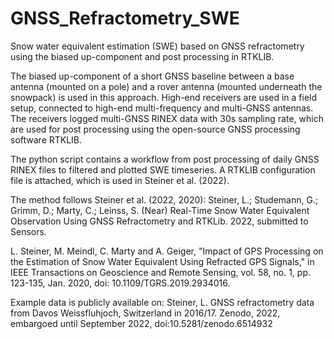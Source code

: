 # GNSS_Refractometry_SWE

Snow water equivalent estimation (SWE) based on GNSS refractometry using the biased up-component and post processing in RTKLIB.


The biased up-component of a short GNSS baseline between a base antenna (mounted on a pole) and a rover antenna (mounted underneath the snowpack) is used in this approach. High-end receivers are used in a field setup, connected to high-end multi-frequency and multi-GNSS antennas. The receivers logged multi-GNSS RINEX data with 30s sampling rate, which are used for post processing using the open-source GNSS processing software RTKLIB. 


The python script contains a workflow from post processing of daily GNSS RINEX files to filtered and plotted SWE timeseries. A RTKLIB configuration file is attached, which is used in Steiner et al. (2022).


The method follows Steiner et al. (2022, 2020): 
Steiner, L.; Studemann, G.; Grimm, D.; Marty, C.; Leinss, S. (Near) Real-Time Snow Water Equivalent Observation Using GNSS Refractometry and RTKLib. 2022, submitted to Sensors.

L. Steiner, M. Meindl, C. Marty and A. Geiger, "Impact of GPS Processing on the Estimation of Snow Water Equivalent Using Refracted GPS Signals," in IEEE Transactions on Geoscience and Remote Sensing, vol. 58, no. 1, pp. 123-135, Jan. 2020, doi: 10.1109/TGRS.2019.2934016.


Example data is publicly available on:
Steiner, L. GNSS refractometry data from Davos Weissfluhjoch, Switzerland in 2016/17. Zenodo, 2022, embargoed until September 2022, doi:10.5281/zenodo.6514932
